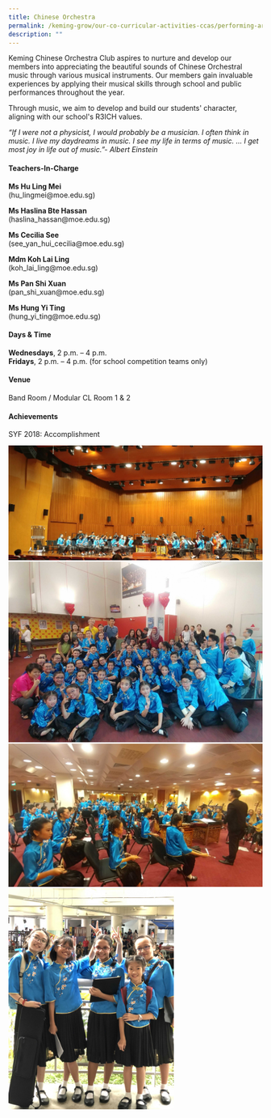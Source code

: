 ```yaml
---
title: Chinese Orchestra
permalink: /keming-grow/our-co-curricular-activities-ccas/performing-arts/chinese-orchestra/
description: ""
---
```

<p>Keming Chinese Orchestra Club aspires to nurture and develop our members into appreciating the beautiful sounds of Chinese Orchestral music through various musical instruments. Our members gain invaluable experiences by applying their musical skills through school and public performances throughout the year.</p>
<p>Through music, we aim to develop and build our students' character, aligning with our school's R3ICH values.</p>
<p><em>&ldquo;If I were not a physicist, I would probably be a musician. I often think in music. I live my daydreams in music. I see my life in terms of music. ... I get most joy in life out of music.&rdquo;- Albert Einstein</em></p>
<h4>Teachers-In-Charge</h4>
<p><strong>Ms Hu Ling Mei<br /></strong>(hu_lingmei@moe.edu.sg)</p>
<p><strong>Ms Haslina Bte Hassan<br /></strong>(haslina_hassan@moe.edu.sg)</p>
<p><strong>Ms Cecilia See<br /></strong>(see_yan_hui_cecilia@moe.edu.sg)</p>
<p><strong>Mdm Koh Lai Ling<br /></strong>(koh_lai_ling@moe.edu.sg)</p>
<p><strong>Ms Pan Shi Xuan<br /></strong>(pan_shi_xuan@moe.edu.sg)</p>
<p><strong>Ms Hung Yi Ting<br /></strong>(hung_yi_ting@moe.edu.sg)</p>
<h4>Days &amp; Time</h4>
<p><strong>Wednesdays</strong>, 2 p.m. &ndash; 4 p.m.<br /><strong>Fridays</strong>, 2 p.m. &ndash; 4 p.m.&nbsp;(for school competition teams only)</p>
<h4>Venue</h4>
<p>Band Room / Modular CL Room 1 &amp; 2</p>
<h4>Achievements</h4>
<p>SYF 2018: Accomplishment</p>
<img src="/images/co1.jpeg"><br>
<img src="/images/co2.jpeg"><br>
<img src="/images/co3.jpeg"><br>
<img style="width: 65%;" src="/images/co4.jpeg">